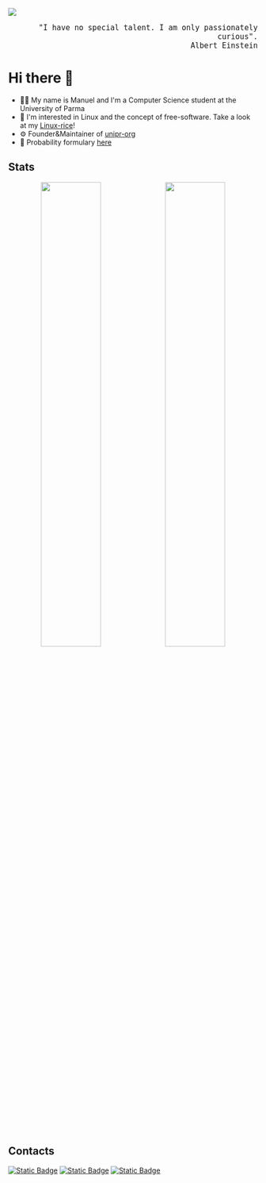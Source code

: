 ![](https://komarev.com/ghpvc/?username=manueldiagostino&style=for-the-badge&color=CA3876)

<div style="text-align: right;">
    <p 
        style="
        text-align: right; 
        font-family: monospace;
        font-size: 15px;"
        align="right"> "I have no special talent. I am only passionately curious".<br>Albert Einstein
    </p>
</div>

# Hi there 👋
- 🧑‍🎓 My name is Manuel and I'm a Computer Science student at the University of Parma
- 🐧 I'm interested in Linux and the concept of free-software. Take a look at my [Linux-rice](https://github.com/manueldiagostino/.dotfiles)!
- ⚙️ Founder&Maintainer of [unipr-org](https://github.com/unipr-org)
- 🧮 Probability formulary [here](https://manueldiagostino.github.io/files/formulario.pdf)

## Stats

<p align="center">
    <img align="center" width="49%" src="https://github-readme-stats.vercel.app/api?username=manueldiagostino&show_icons=true&theme=radical" />
    <img align="center" width="49%" src="https://streak-stats.demolab.com/?user=manueldiagostino&theme=radical" />
</p>


## Contacts
[![Static Badge](https://img.shields.io/badge/instagram-%23E1306C?style=for-the-badge&logo=instagram&logoColor=white&link=https%3A%2F%2Finstagram.com%2Fmanuel.diagostino)](https://instagram.com/manuel.diagostino)
[![Static Badge](https://img.shields.io/badge/gmail-%23EA4335?style=for-the-badge&logo=gmail&logoColor=white&link=mailto%3Adiagostinomanuel%40gmail.com)](mailto:diagostinomanuel@gmail.com)
[![Static Badge](https://img.shields.io/badge/buy_me_a_coffee-%233558C1?style=for-the-badge&logo=paypal&link=https%253A%252F%252Fpaypal.me%252Fmanueldiagostino%253Fcountry.x%253DIT%2526locale.x%253Dit_IT)](https://paypal.me/manueldiagostino?country.x=IT&locale.x=it_IT)


<!--
## Buy me a coffee!
<div style="text-align: center;">
    <img 
        src="./images/paypal.png"
        alt="PayPal qrcode"
        width="100"
        height="100">
    </img>
</div>
-->

<!--
**manueldiagostino/manueldiagostino** is a ✨ _special_ ✨ repository because its `README.md` (this file) appears on your GitHub profile.

Here are some ideas to get you started:

- 🔭 I’m currently working on ...
- 🌱 I’m currently learning ...
- 👯 I’m looking to collaborate on ...
- 🤔 I’m looking for help with ...
- 💬 Ask me about ...
- 📫 How to reach me: ...
- 😄 Pronouns: ...
- ⚡ Fun fact: ...
-->

